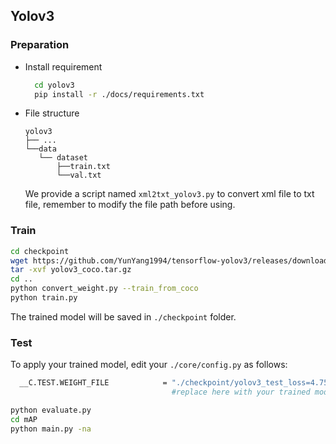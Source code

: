 ## Yolov3
### Preparation
- Install requirement
  ```bash
    cd yolov3
    pip install -r ./docs/requirements.txt
  ```
- File structure
  ```
  yolov3
  ├── ...
  └──data
     └── dataset
         ├──train.txt
         └──val.txt
  ```
  We provide a script named `xml2txt_yolov3.py` to convert xml file to txt file, remember to modify the file path before using.
### Train 
```bash
cd checkpoint
wget https://github.com/YunYang1994/tensorflow-yolov3/releases/download/v1.0/yolov3_coco.tar.gz
tar -xvf yolov3_coco.tar.gz
cd ..
python convert_weight.py --train_from_coco
python train.py
```
The trained model will be saved in `./checkpoint` folder.

### Test
To apply your trained model, edit your `./core/config.py` as follows:
```bash
  __C.TEST.WEIGHT_FILE            = "./checkpoint/yolov3_test_loss=4.7528.ckpt-50"
                                    #replace here with your trained model.
```
```bash
python evaluate.py
cd mAP
python main.py -na
```